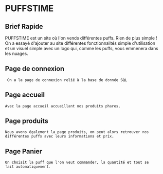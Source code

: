# PUFFSTIME

## Brief Rapide

PUFFSTIME est un site où l'on vends différentes puffs. Rien de plus simple ! On a essayé d'ajouter au site différentes fonctionnalités simple d'utilisation et un visuel simple avec un logo qui, comme les puffs, vous emmenera dans les nuages.

## Page de connexion
```
 On a la page de connexion relié à la base de donnée SQL
```
## Page accueil

```
Avec la page accueil accueillant nos produits phares. 
```
## Page produits

```
Nous avons également la page produits, on peut alors retrouver nos différentes puffs avec leurs informations et prix.
```

## Page Panier

```
On choisit la puff que l'on veut commander, la quantité et tout se fait automatiquement.
